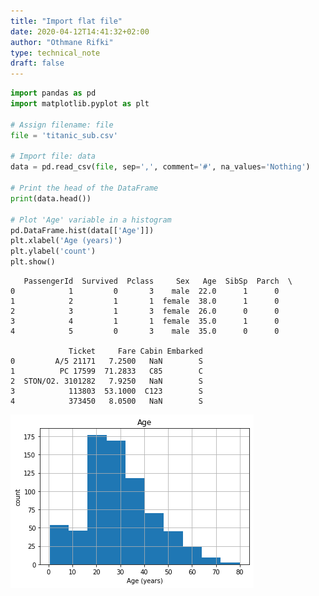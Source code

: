 ```yaml
---
title: "Import flat file"
date: 2020-04-12T14:41:32+02:00
author: "Othmane Rifki"
type: technical_note
draft: false
---
```


```python
import pandas as pd
import matplotlib.pyplot as plt

# Assign filename: file
file = 'titanic_sub.csv'

# Import file: data
data = pd.read_csv(file, sep=',', comment='#', na_values='Nothing')

# Print the head of the DataFrame
print(data.head())

# Plot 'Age' variable in a histogram
pd.DataFrame.hist(data[['Age']])
plt.xlabel('Age (years)')
plt.ylabel('count')
plt.show()

```

       PassengerId  Survived  Pclass     Sex   Age  SibSp  Parch  \
    0            1         0       3    male  22.0      1      0   
    1            2         1       1  female  38.0      1      0   
    2            3         1       3  female  26.0      0      0   
    3            4         1       1  female  35.0      1      0   
    4            5         0       3    male  35.0      0      0   
    
                 Ticket     Fare Cabin Embarked  
    0         A/5 21171   7.2500   NaN        S  
    1          PC 17599  71.2833   C85        C  
    2  STON/O2. 3101282   7.9250   NaN        S  
    3            113803  53.1000  C123        S  
    4            373450   8.0500   NaN        S  



![png](importFlatfileCSV_files/importFlatfileCSV_1_1.png)

